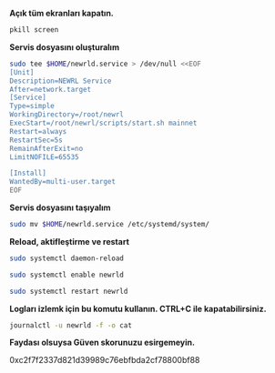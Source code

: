 **Açık tüm ekranları kapatın.**

```bash
pkill screen
```

**Servis dosyasını oluşturalım**

```bash
sudo tee $HOME/newrld.service > /dev/null <<EOF
[Unit]
Description=NEWRL Service
After=network.target
[Service]
Type=simple
WorkingDirectory=/root/newrl
ExecStart=/root/newrl/scripts/start.sh mainnet
Restart=always
RestartSec=5s
RemainAfterExit=no
LimitNOFILE=65535

[Install]
WantedBy=multi-user.target
EOF
```

**Servis dosyasını taşıyalım**

```bash
sudo mv $HOME/newrld.service /etc/systemd/system/
```

**Reload, aktifleştirme ve restart**
```bash
sudo systemctl daemon-reload

sudo systemctl enable newrld

sudo systemctl restart newrld
```

**Logları izlemk için bu komutu kullanın. CTRL+C ile kapatabilirsiniz.**
```bash
journalctl -u newrld -f -o cat
```

**Faydası olsuysa Güven skorunuzu esirgemeyin.**

0xc2f7f2337d821d39989c76ebfbda2cf78800bf88
